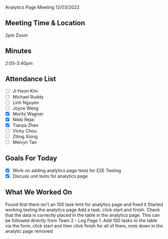 Analytics Page Meeting 12/03/2022

## Meeting Time & Location
2pm Zoom

## Minutes
2:05-3:40pm

## Attendance List
- [ ] Ji Hoon Kim
- [ ] Michael Ruddy
- [ ] Linh Nguyen
- [ ] Joyce Weng
- [x] Moritz Wagner
- [x] Nikki Rejai
- [x] Tianya Zhan
- [ ] Vicky Chou
- [ ] Ziting Xiong 
- [ ] Melvyn Tan

## Goals For Today
- [x] Work on adding analytics page tests for E2E Testing 
- [x] Discuss unit tests for analytics page 

## What We Worked On 
Found that there isn’t an 100 task limit for analytics page and fixed it
Started working testing the analytics page 
Add a task, click start and finish. Check that the data is correctly placed in the table in the analytics page. This can be followed directly from Team 2 - Log Page 1.
Add 100 tasks to the table via the form, click start and then click finish for all of them, note down in the analytic page removed 
